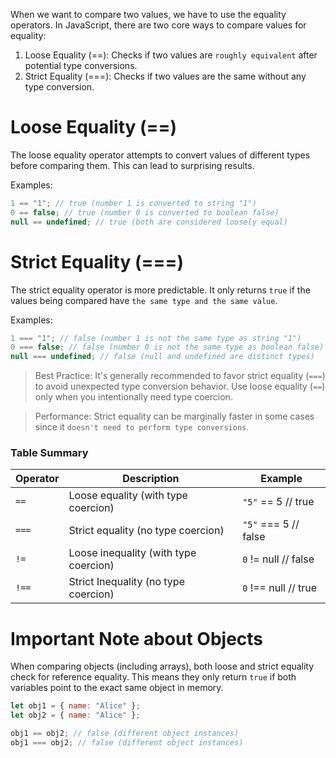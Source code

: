 When we want to compare two values, we have to use the equality operators. In JavaScript, there are two core ways to compare values for equality:

1. Loose Equality (==): Checks if two values are `roughly equivalent` after potential type conversions.
2. Strict Equality (===): Checks if two values are the same without any type conversion.

# Loose Equality (==)

The loose equality operator attempts to convert values of different types before comparing them. This can lead to surprising results.

Examples:

```js
1 == "1"; // true (number 1 is converted to string "1")
0 == false; // true (number 0 is converted to boolean false)
null == undefined; // true (both are considered loosely equal)
```

# Strict Equality (===)

The strict equality operator is more predictable. It only returns `true` if the values being compared have `the same type and the same value`.

Examples:

```js
1 === "1"; // false (number 1 is not the same type as string "1")
0 === false; // false (number 0 is not the same type as boolean false)
null === undefined; // false (null and undefined are distinct types)
```

> Best Practice: It's generally recommended to favor strict equality (`===`) to avoid unexpected type conversion behavior. Use loose equality (`==`) only when you intentionally need type coercion.

> Performance: Strict equality can be marginally faster in some cases since it `doesn't need to perform type conversions`.

### Table Summary

| Operator | Description                           | Example              |
| -------- | ------------------------------------- | -------------------- |
| `==`     | Loose equality (with type coercion)   | `"5"` == 5 // true   |
| `===`    | Strict equality (no type coercion)    | `"5"` === 5 // false |
| `!=`     | Loose inequality (with type coercion) | `0` != null // false |
| `!==`    | Strict Inequality (no type coercion)  | `0` !== null // true |

# Important Note about Objects

When comparing objects (including arrays), both loose and strict equality check for reference equality. This means they only return `true` if both variables point to the exact same object in memory.

```js
let obj1 = { name: "Alice" };
let obj2 = { name: "Alice" };

obj1 == obj2; // false (different object instances)
obj1 === obj2; // false (different object instances)
```
